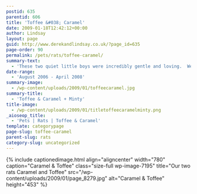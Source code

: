 ```yaml
---
postid: 635
parentid: 606
title: 'Toffee &#038; Caramel'
date: 2009-01-18T12:42:12+00:00
author: Lindsay
layout: page
guid: http://www.derekandlindsay.co.uk/?page_id=635
page-order: 90
permalink: /pets/rats/toffee-caramel/
summary-text:
  - 'These two quiet little boys were incredibly gentle and loving.  Welcoming our little guy Minty into their home after the sad loss of his brother, Rummy.  Then a lonely little Toffee found a new family in two chubby boys who needed a home.'
date-range:
  - 'August 2006 - April 2008'
summary-image:
  - /wp-content/uploads/2009/01/toffeecaramel.jpg
summary-title:
  - 'Toffee & Caramel + Minty'
title-image:
  - /wp-content/uploads/2009/01/titletoffeecaramelminty.png
_aioseop_title:
  - 'Pets | Rats | Toffee & Caramel'
template: categorypage
page-slug: toffee-caramel
parent-slug: rats
category-slug: uncategorized
---
```

{% include captionedimage.html align="aligncenter" width="780" caption="Caramel & Toffee" class="size-full wp-image-7195" title="Our two rats Caramel and Toffee" src="/wp-content/uploads/2009/01/page_8279.jpg" alt="Caramel & Toffee" height="453" %}